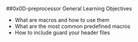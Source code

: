 ##0x0D-preprocessor
General Learning Objectives
- What are macros and how to use them
- What are the most common predefined macros
- How to include guard your header files
